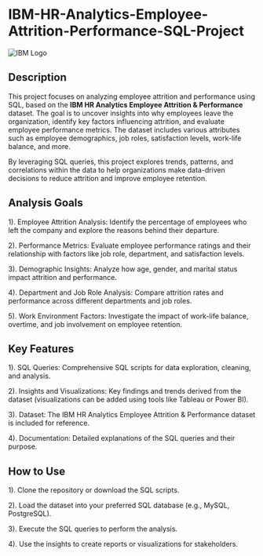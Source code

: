 # IBM-HR-Analytics-Employee-Attrition-Performance-SQL-Project

![IBM Logo](https://upload.wikimedia.org/wikipedia/commons/5/51/IBM_logo.svg)

## Description

This project focuses on analyzing employee attrition and performance using SQL, based on the **IBM HR Analytics Employee Attrition & Performance** dataset. The goal is to uncover insights into why employees leave the organization, identify key factors influencing attrition, and evaluate employee performance metrics. The dataset includes various attributes such as employee demographics, job roles, satisfaction levels, work-life balance, and more.

By leveraging SQL queries, this project explores trends, patterns, and correlations within the data to help organizations make data-driven decisions to reduce attrition and improve employee retention.

## Analysis Goals
1). Employee Attrition Analysis: Identify the percentage of employees who left the company and explore the reasons behind their departure.

2). Performance Metrics: Evaluate employee performance ratings and their relationship with factors like job role, department, and satisfaction levels.

3). Demographic Insights: Analyze how age, gender, and marital status impact attrition and performance.

4). Department and Job Role Analysis: Compare attrition rates and performance across different departments and job roles.

5). Work Environment Factors: Investigate the impact of work-life balance, overtime, and job involvement on employee retention.

## Key Features
1). SQL Queries: Comprehensive SQL scripts for data exploration, cleaning, and analysis.

2). Insights and Visualizations: Key findings and trends derived from the dataset (visualizations can be added using tools like Tableau or Power BI).

3). Dataset: The IBM HR Analytics Employee Attrition & Performance dataset is included for reference.

4). Documentation: Detailed explanations of the SQL queries and their purpose.

## How to Use
1). Clone the repository or download the SQL scripts.

2). Load the dataset into your preferred SQL database (e.g., MySQL, PostgreSQL).

3). Execute the SQL queries to perform the analysis.

4). Use the insights to create reports or visualizations for stakeholders.
